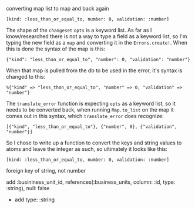 converting map list to map and back again

`[kind: :less_than_or_equal_to, number: 0, validation: :number]`

The shape of the `changeset` `opts` is a keyword list. As far as I
know/researched there is not a way to type a field as a keyword list, so I'm
typing the new field as a `map` and converting it in the `Errors.create!`. When
this is done the syntax of the map is this:

`{"kind": "less_than_or_equal_to", "number": 0, "validation": "number"}`

When that map is pulled from the db to be used in the error, it's syntax is
changed to this:

`%{"kind" => "less_than_or_equal_to", "number" => 0, "validation" => "number"}`

The `translate_error` function is expecting `opts` as a keyword list, so it
needs to be converted back, when running `Map.to_list` on the map it comes out
in this syntax, which `translate_error` does recognize:

`[{"kind", "less_than_or_equal_to"}, {"number", 0}, {"validation", "number"}]`

So I chose to write up a function to convert the keys and string values
to atoms and leave the integer as such, so ultimately it looks like this:

`[kind: :less_than_or_equal_to, number: 0, validation: :number]`


<!-- --------------- -->

foreign key of string, not number

add :busininess_unit_id, references(:business_units, column: :id, type: :string),
        null: false

- add type: :string
